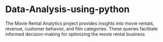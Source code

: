 # Data-Analysis-using-python
The Movie Rental Analytics project provides insights into movie rentals, revenue, customer behavior, and film categories. These queries facilitate informed decision-making for optimizing the movie rental business
